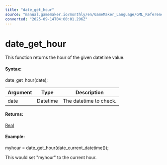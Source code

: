 ```yaml
---
title: "date_get_hour"
source: "manual.gamemaker.io/monthly/en/GameMaker_Language/GML_Reference/Maths_And_Numbers/Date_And_Time/date_get_hour.htm"
converted: "2025-09-14T04:00:01.296Z"
---
```


# date\_get\_hour

This function returns the hour of the given datetime value.

#### Syntax:

date\_get\_hour(date);

| Argument | Type | Description |
| --- | --- | --- |
| date | Datetime | The datetime to check. |

#### Returns:

[Real](../../../GML_Overview/Data_Types.md)

#### Example:

myhour = date\_get\_hour(date\_current\_datetime());

This would set "myhour" to the current hour.